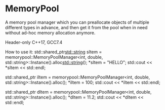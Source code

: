 # MemoryPool
A memory pool manager which you can preallocate objects of multiple different types in advance, and then get it from the pool when in need without ad-hoc memory allocation anymore.

Header-only
C++17, GCC7.4

How to use it:
  std::shared_ptr<std::string> sItem = memorypool::MemoryPoolManager<int, double, std::string>::Instance().alloc<std::string>();
  *sItem = "HELLO";
  std::cout << *sItem << std::endl;

  std::shared_ptr<int> iItem = memorypool::MemoryPoolManager<int, double, std::string>::Instance().alloc<int>();
  *iItem = 100;
  std::cout << *iItem << std::endl;

  std::shared_ptr<double> dItem = memorypool::MemoryPoolManager<int, double, std::string>::Instance().alloc<double>();
  *dItem = 11.2;
  std::cout << *dItem << std::endl;
